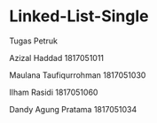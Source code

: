 # Linked-List-Single

Tugas Petruk

Azizal Haddad 1817051011

Maulana Taufiqurrohman 1817051030

Ilham Rasidi 1817051060

Dandy Agung Pratama 1817051034
